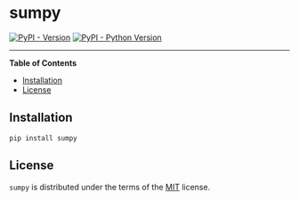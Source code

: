 # sumpy

[![PyPI - Version](https://img.shields.io/pypi/v/sumpy.svg)](https://pypi.org/project/sumpy)
[![PyPI - Python Version](https://img.shields.io/pypi/pyversions/sumpy.svg)](https://pypi.org/project/sumpy)

-----

**Table of Contents**

- [Installation](#installation)
- [License](#license)

## Installation

```console
pip install sumpy
```

## License

`sumpy` is distributed under the terms of the [MIT](https://spdx.org/licenses/MIT.html) license.
